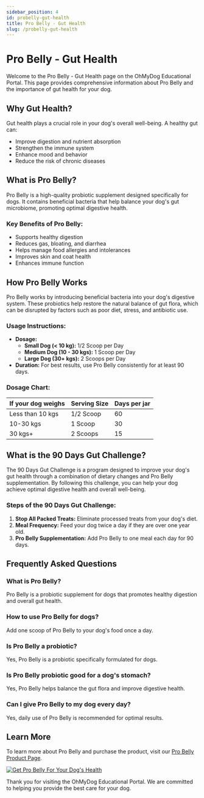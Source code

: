 ```yaml
---
sidebar_position: 4
id: probelly-gut-health
title: Pro Belly - Gut Health
slug: /probelly-gut-health
---
```


# Pro Belly - Gut Health

Welcome to the Pro Belly - Gut Health page on the OhMyDog Educational Portal. This page provides comprehensive information about Pro Belly and the importance of gut health for your dog.

## Why Gut Health?

Gut health plays a crucial role in your dog's overall well-being. A healthy gut can:
- Improve digestion and nutrient absorption
- Strengthen the immune system
- Enhance mood and behavior
- Reduce the risk of chronic diseases

## What is Pro Belly?

Pro Belly is a high-quality probiotic supplement designed specifically for dogs. It contains beneficial bacteria that help balance your dog's gut microbiome, promoting optimal digestive health.

### Key Benefits of Pro Belly:
- Supports healthy digestion
- Reduces gas, bloating, and diarrhea
- Helps manage food allergies and intolerances
- Improves skin and coat health
- Enhances immune function

## How Pro Belly Works

Pro Belly works by introducing beneficial bacteria into your dog's digestive system. These probiotics help restore the natural balance of gut flora, which can be disrupted by factors such as poor diet, stress, and antibiotic use.

### Usage Instructions:
- **Dosage:** 
  - **Small Dog (< 10 kg):** 1/2 Scoop per Day
  - **Medium Dog (10 - 30 kgs):** 1 Scoop per Day
  - **Large Dog (30+ kgs):** 2 Scoops per Day
- **Duration:** For best results, use Pro Belly consistently for at least 90 days.

### Dosage Chart:
| If your dog weighs | Serving Size | Days per jar |
|--------------------|--------------|--------------|
| Less than 10 kgs   | 1/2 Scoop    | 60           |
| 10-30 kgs          | 1 Scoop      | 30           |
| 30 kgs+            | 2 Scoops     | 15           |

## What is the 90 Days Gut Challenge?

The 90 Days Gut Challenge is a program designed to improve your dog's gut health through a combination of dietary changes and Pro Belly supplementation. By following this challenge, you can help your dog achieve optimal digestive health and overall well-being.

### Steps of the 90 Days Gut Challenge:
1. **Stop All Packed Treats:** Eliminate processed treats from your dog's diet.
2. **Meal Frequency:** Feed your dog twice a day if they are over one year old.
3. **Pro Belly Supplementation:** Add Pro Belly to one meal each day for 90 days.

## Frequently Asked Questions

### What is Pro Belly?

Pro Belly is a probiotic supplement for dogs that promotes healthy digestion and overall gut health.

### How to use Pro Belly for dogs?

Add one scoop of Pro Belly to your dog's food once a day.

### Is Pro Belly a probiotic?

Yes, Pro Belly is a probiotic specifically formulated for dogs.

### Is Pro Belly probiotic good for a dog's stomach?

Yes, Pro Belly helps balance the gut flora and improve digestive health.

### Can I give Pro Belly to my dog every day?

Yes, daily use of Pro Belly is recommended for optimal results.

## Learn More

To learn more about Pro Belly and purchase the product, visit our [Pro Belly Product Page](https://ohmydog.rocks/product/probelly/).

[![Get Pro Belly For Your Dog's Health](https://ohmydog.rocks/wp-content/uploads/sites/21/2024/07/Get-Pro-Belly-For-Your-Dogs-Health.jpg)](https://ohmydog.rocks/product/probelly/)

Thank you for visiting the OhMyDog Educational Portal. We are committed to helping you provide the best care for your dog.